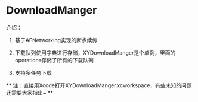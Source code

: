 # DownloadManger

介绍：

1. 基于AFNetworking实现的断点续传

2. 下载队列使用字典进行存储，XYDownloadManger是个单例，里面的operations存储了所有的下载队列

3. 支持多任务下载

** 注：直接用Xcode打开XYDownloadManger.xcworkspace，有些未知的问题还需要大家指出~ **

